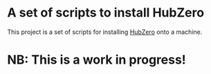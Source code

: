 A set of scripts to install HubZero
===================================

This project is a set of scripts for installing [HubZero](https://hubzero.org) onto a machine.

# NB: This is a work in progress! #